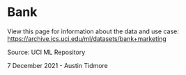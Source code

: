 # Bank

View this page for information about the data and use case: https://archive.ics.uci.edu/ml/datasets/bank+marketing

Source: UCI ML Repository

7 December 2021 - Austin Tidmore
